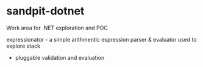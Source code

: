 # sandpit-dotnet
Work area for .NET exploration and POC

expressionator - a simple arithmentic espression parser & evaluator used to explore stack
* pluggable validation and evaluation
